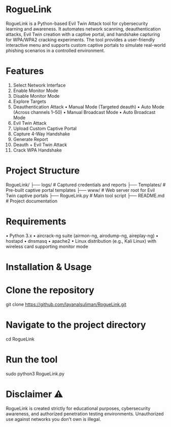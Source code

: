 
# RogueLink
RogueLink is a Python-based Evil Twin Attack tool for cybersecurity learning and awareness.
It automates network scanning, deauthentication attacks, Evil Twin creation with a captive portal, and handshake capturing for WPA/WPA2 cracking experiments.
The tool provides a user-friendly interactive menu and supports custom captive portals to simulate real-world phishing scenarios in a controlled environment.
# Features
1.	Select Network Interface
2.	Enable Monitor Mode
3.	Disable Monitor Mode
4.	Explore Targets
5.	Deauthentication Attack
•	Manual Mode (Targeted deauth)
•	Auto Mode (Across channels 1–50)
•	Manual Broadcast Mode
•	Auto Broadcast Mode
6.	Evil Twin Attack
7.	Upload Custom Captive Portal
8.	Capture 4-Way Handshake
9.	Generate Report
10.	Deauth + Evil Twin Attack
11.	Crack WPA Handshake

# Project Structure 

RogueLink/
├── logs/           # Captured credentials and reports
├── Templates/      # Pre-built captive portal templates
├── www/            # Web server root for Evil Twin captive portals
├── RogueLink.py    # Main tool script
├── README.md       # Project documentation

# Requirements

•	Python 3.x 
•	aircrack-ng suite (airmon-ng, airodump-ng, aireplay-ng)
•	hostapd
•	dnsmasq
•	apache2
•	Linux distribution (e.g., Kali Linux) with wireless card supporting monitor mode

# Installation & Usage

# Clone the repository
git clone https://github.com/layanalsuliman/RogueLink.git

# Navigate to the project directory
cd RogueLink

# Run the tool
sudo python3 RogueLink.py

# Disclaimer ⚠️
RogueLink is created strictly for educational purposes, cybersecurity awareness, and authorized penetration testing environments.
Unauthorized use against networks you don't own is illegal.






